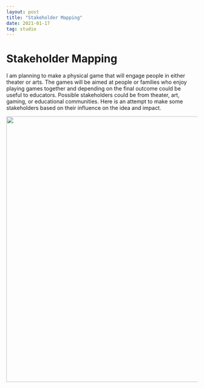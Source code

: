 ```yaml
---
layout: post
title: "Stakeholder Mapping"
date: 2021-01-17
tag: studio
---
```


# Stakeholder Mapping
I am planning to make a physical game that will engage people in either theater or arts. The games will be aimed at people or families who enjoy playing games together and depending on the final outcome could be useful to educators. Possible stakeholders could be from theater, art, gaming, or educational communities. Here is an attempt to make some stakeholders based on their influence on the idea and impact.

<img src="https://garcia50gabriela.github.io/images/stakeholder.PNG" height="700"/>
